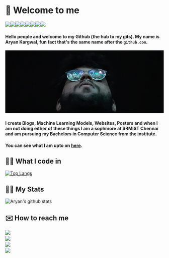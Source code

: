 # 👋 Welcome to me
<img src="https://img.shields.io/badge/Ubuntu-E95420?style=for-the-badge&logo=ubuntu&logoColor=white"><img src="https://img.shields.io/badge/Python-3776AB?style=for-the-badge&logo=python&logoColor=white"><img src="https://img.shields.io/badge/HTML5-E34F26?style=for-the-badge&logo=html5&logoColor=white"><img src="https://img.shields.io/badge/CSS-239120?&style=for-the-badge&logo=css3&logoColor=white"><img src="https://img.shields.io/badge/C%2B%2B-00599C?style=for-the-badge&logo=c%2B%2B&logoColor=white"><img src="https://img.shields.io/badge/Markdown-000000?style=for-the-badge&logo=markdown&logoColor=white"><img src="https://img.shields.io/badge/C-00599C?style=for-the-badge&logo=c&logoColor=white"><img src="https://img.shields.io/badge/Flask-000000?style=for-the-badge&logo=flask&logoColor=white">

#### Hello people and welcome to my Github (the hub to my gits). My name is Aryan Kargwal, fun fact that's the same name after the ``github.com``. </br>
<img src="assets/head.jpg">

#### I create Blogs, Machine Learning Models, Websites, Posters and when I am not doing either of these things I am a sophmore at SRMIST Chennai and am pursuing my Bachelors in Computer Science from the institute.

#### You can see what I am upto on [here](!aryankargwal.github.io).

## 👨‍💻 What I code in<br>
[![Top Langs](https://github-readme-stats.vercel.app/api/top-langs/?username=aryankargwal)](https://github.com/aryankargwal/github-readme-stats)

## 💪🏼 My Stats<br>
![Aryan's github stats](https://github-readme-stats.vercel.app/api?username=aryankargwal)

## ✉️ How to reach me<br>
<a href="mailto:kargwalaryan@gmail.com"><img src="https://img.shields.io/badge/Gmail-D14836?style=for-the-badge&logo=gmail&logoColor=white"></a><br>
<a href="https://www.linkedin.com/in/aryan-kargwal-2550561a2/"><img src="https://img.shields.io/badge/LinkedIn-0077B5?style=for-the-badge&logo=linkedin&logoColor=white"></a> <br>
<a href="https://medium.com/@kargwalaryan"><img src="https://img.shields.io/badge/Medium-12100E?style=for-the-badge&logo=medium&logoColor=white"></a><br>
<a href=""><img src="https://img.shields.io/badge/Twitter-1DA1F2?style=for-the-badge&logo=twitter&logoColor=white"></a> <br>
